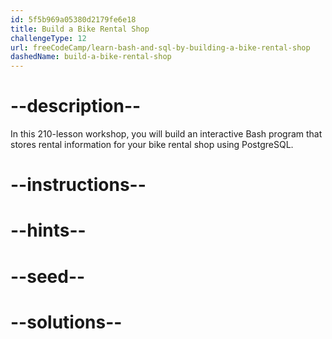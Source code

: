 ```yaml
---
id: 5f5b969a05380d2179fe6e18
title: Build a Bike Rental Shop
challengeType: 12
url: freeCodeCamp/learn-bash-and-sql-by-building-a-bike-rental-shop
dashedName: build-a-bike-rental-shop
---
```


# --description--

In this 210-lesson workshop, you will build an interactive Bash program that stores rental information for your bike rental shop using PostgreSQL.

# --instructions--

# --hints--

# --seed--

# --solutions--
